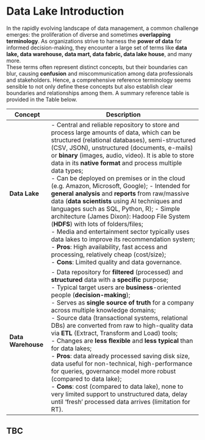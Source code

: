 # Data Lake Introduction

In the rapidly evolving landscape of data management, a common challenge emerges: the proliferation of diverse and sometimes **overlapping terminology**. As organizations strive to harness the **power of data** for informed decision-making, they encounter a large set of terms like **data lake, data warehouse, data mart, data fabric, data lake house**, and many more. <br/>
These terms often represent distinct concepts, but their boundaries can blur, causing **confusion** and miscommunication among data professionals and stakeholders. Hence, a comprehensive reference terminology seems sensible to not only define these concepts but also establish clear boundaries and relationships among them. A summary reference table is provided in the Table below. 

|Concept|Description|
|---|---|
|**Data Lake** |- Central and reliable repository to store and process large amounts of data, which can be structured (relational databases), semi-structured (CSV, JSON), unstructured (documents, e-mails) or **binary** (images, audio, video). It is able to store data in its **native format** and process multiple data types;<br/> - Can be deployed on premises or in the cloud (e.g. Amazon, Microsoft, Google); - Intended for **general analysis** and **reports** from raw/massive data (**data scientists** using AI techniques and languages such as SQL, Python, R); - Simple architecture (James Dixon): Hadoop File System (**HDFS**) with lots of folders/files;<br/> - Media and entertainment sector typically uses data lakes to improve its recommendation system;<br/> - **Pros**: High availability, fast access and processing, relatively cheap (cost/size);<br/> - **Cons**: Limited quality and data governance.|
|**Data Warehouse** |- Data repository for **filtered** (processed) and **structured** data with a **specific** purpose;<br/> -	Typical target users are **business**-oriented people (**decision-making**);<br/> -	Serves as **single source of truth** for a company across multiple knowledge domains;<br/> - Source data (transactional systems, relational DBs) are converted from raw to high-quality data via **ETL** (Extract, Transform and Load) tools;<br/> - Changes are **less flexible** and **less typical** than for data lakes;<br/> -	**Pros**: data already processed saving disk size, data useful for non-technical, high-performance for queries, governance model more robust (compared to data lake);<br/> - **Cons**: cost (compared to data lake), none to very limited support to unstructured data, delay until ‘fresh’ processed data arrives (limitation for RT).|

## TBC
